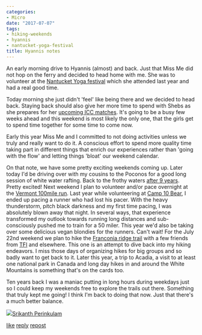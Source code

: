 ```yaml
---
categories:
- Micro
date: "2017-07-07"
tags:
- hiking-weekends
- hyannis
- nantucket-yoga-festival
title: Hyannis notes
---
```


An early morning drive to Hyannis (almost) and back. Just that Miss Me did not hop on the ferry and decided to head home with me. She was to volunteer at the [Nantucket Yoga festival](http://nantucketyogafestival.com/) which she attended last year and had a real good time.

Today morning she just didn't 'feel' like being there and we decided to head back. Staying back should also give her more time to spend with Shebs as she prepares for her [upcoming ICC matches](http://www.espncricinfo.com/ci/content/story/1105078.html). It's going to be a busy few weeks ahead and this weekend is most likely the only one, that the girls get to spend time together for some time to come now.

Early this year Miss Me and I committed to not doing activities unless we truly and really want to do it. A conscious effort to spend more quality time taking part in different things that enrich our experiences rather than 'going with the flow' and letting things 'bloat' our weekend calendar.

On that note, we have some pretty exciting weekends coming up. Later today I'd be driving over with my cousins to the Poconos for a good long session of white water rafting. Back to the frothy waters [after 9 years](https://srikanthperinkulam.com/2008/06/14/kundalika-white-water-rafting/). Pretty excited! Next weekend I plan to volunteer and/or pace overnight at the [Vermont 100mile run](https://vermont100.com/). Last year while volunteering at [Camp 10 Bear](http://vermont100.com/interview-camp-ten-bear-aid-station-captains/), I ended up pacing a runner who had lost his pacer. With the heavy thunderstorm, pitch black darkness and my first time pacing, I was absolutely blown away that night. In several ways, that experience transformed my outlook towards running long distances and sub-consciously pushed me to train for a 50 miler. This year we'd also be taking over some delicious vegan blondies for the runners. Can't wait! For the July 22nd weekend we plan to hike the [Franconia ridge trail](https://www.alltrails.com/trail/us/new-hampshire/mount-lafayette-and-franconia-ridge-trail-loop) with a few friends from [TFI](http://www.teachforindia.org/) and elsewhere. This one is an attempt to dive back into my hiking endeavors. I miss those days of organizing hikes for big groups and so badly want to get back to it. Later this year, a trip to Acadia, a visit to at least one national park in Canada and long day hikes in and around the White Mountains is something that's on the cards too.

Ten years back I was a maniac putting in long hours during weekdays just so I could keep my weekends free to explore the trails out there. Something that truly kept me going! I think I'm back to doing that now. Just that there's a much better balance.

![](images/cropped-cropped-SP01-550afdebv1_site_icon.png)[Srikanth Perinkulam](https://srikanthperinkulam.com)

[like](https://twitter.com/intent/favorite?tweet_id=883363130440593408) [reply](https://twitter.com/intent/tweet?tweet_id=883363130440593408) [repost](https://twitter.com/intent/retweet?tweet_id=883363130440593408)
